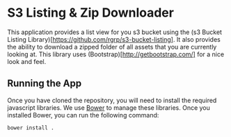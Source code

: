 S3 Listing & Zip Downloader
===========================

This application provides a list view for you s3 bucket using the (s3 Bucket Listing Library)[https://github.com/rgrp/s3-bucket-listing].  It also provides the ability to download a zipped folder of all assets that you are currently looking at.  This library uses (Bootstrap)[http://getbootstrap.com/] for a nice look and feel.

Running the App
---------------

Once you have cloned the repository, you will need to install the required javascript libraries.  We use [Bower](http://bower.io/) to manage these libraries.  Once you installed Bower, you can run the following command:

```
bower install .
```
